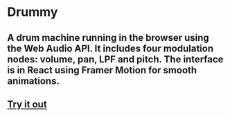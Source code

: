 # Drummy

## A drum machine running in the browser using the Web Audio API. It includes four modulation nodes: volume, pan, LPF and pitch. The interface is in React using Framer Motion for smooth animations.

## <a href="https://www.platosolids.com/projects/drummy">Try it out</a>